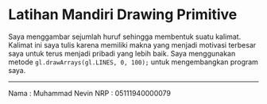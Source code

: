 # Latihan Mandiri Drawing Primitive
Saya menggambar sejumlah huruf sehingga membentuk suatu kalimat. Kalimat ini saya tulis karena memiliki makna yang menjadi motivasi terbesar saya untuk terus menjadi pribadi yang lebih baik.
Saya menggunakan metode `gl.drawArrays(gl.LINES, 0, 100);` untuk mengembangkan program saya.

---
Nama    : Muhammad Nevin
NRP     : 05111940000079
